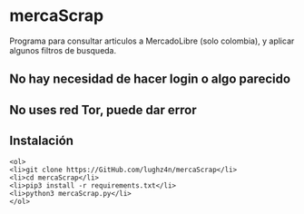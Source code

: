 # mercaScrap
Programa para consultar articulos a MercadoLibre (solo colombia), y aplicar algunos filtros de busqueda.
## No hay necesidad de hacer login o algo parecido
## No uses red Tor, puede dar error
## Instalación
```
<ol>
<li>git clone https://GitHub.com/lughz4n/mercaScrap</li>
<li>cd mercaScrap</li>
<li>pip3 install -r requirements.txt</li>
<li>python3 mercaScrap.py</li>
</ol>
```
